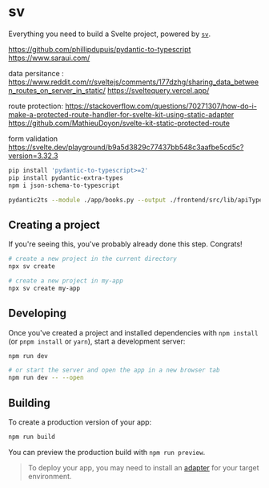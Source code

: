 # sv

Everything you need to build a Svelte project, powered by [`sv`](https://github.com/sveltejs/cli).

https://github.com/phillipdupuis/pydantic-to-typescript
https://www.saraui.com/

data persitance :
https://www.reddit.com/r/sveltejs/comments/177dzhg/sharing_data_between_routes_on_server_in_static/
https://sveltequery.vercel.app/

route protection:
https://stackoverflow.com/questions/70271307/how-do-i-make-a-protected-route-handler-for-svelte-kit-using-static-adapter
https://github.com/MathieuDoyon/svelte-kit-static-protected-route

form validation
https://svelte.dev/playground/b9a5d3829c77437bb548c3aafbe5cd5c?version=3.32.3

```bash
pip install 'pydantic-to-typescript>=2'
pip install pydantic-extra-types
npm i json-schema-to-typescript

pydantic2ts --module ./app/books.py --output ./frontend/src/lib/apiTypes.ts
```

## Creating a project

If you're seeing this, you've probably already done this step. Congrats!

```bash
# create a new project in the current directory
npx sv create

# create a new project in my-app
npx sv create my-app
```

## Developing

Once you've created a project and installed dependencies with `npm install` (or `pnpm install` or `yarn`), start a development server:

```bash
npm run dev

# or start the server and open the app in a new browser tab
npm run dev -- --open
```

## Building

To create a production version of your app:

```bash
npm run build
```

You can preview the production build with `npm run preview`.

> To deploy your app, you may need to install an [adapter](https://svelte.dev/docs/kit/adapters) for your target environment.
